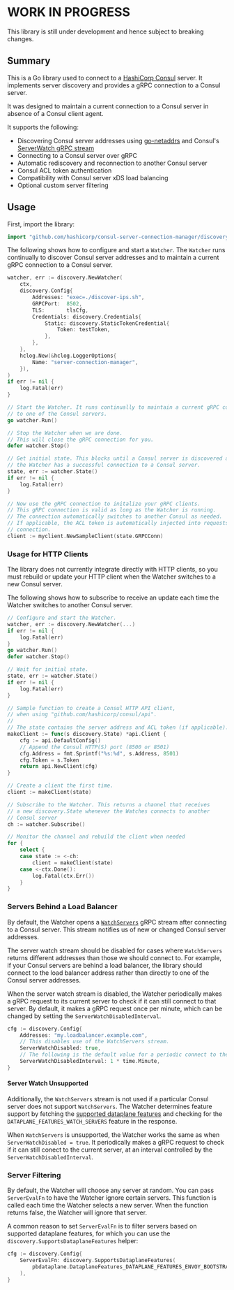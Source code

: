 # WORK IN PROGRESS

This library is still under development and hence subject to breaking changes.

## Summary

This is a Go library used to connect to a [HashiCorp Consul](https://www.consul.io/) server. It
implements server discovery and provides a gRPC connection to a Consul server.

It was designed to maintain a current connection to a Consul server in absence of a Consul client
agent.

It supports the following:

* Discovering Consul server addresses using
  [go-netaddrs](https://github.com/hashicorp/go-netaddrs) and Consul's [ServerWatch gRPC
  stream](https://github.com/hashicorp/consul/blob/main/proto-public/pbserverdiscovery/serverdiscovery.proto)
* Connecting to a Consul server over gRPC
* Automatic rediscovery and reconnection to another Consul server
* Consul ACL token authentication
* Compatibility with Consul server xDS load balancing
* Optional custom server filtering

## Usage

First, import the library:

```go
import "github.com/hashicorp/consul-server-connection-manager/discovery"
```

The following shows how to configure and start a `Watcher`. The
`Watcher` runs continually to discover Consul server addresses
and to maintain a current gRPC connection to a Consul server.

```go
watcher, err := discovery.NewWatcher(
    ctx,
    discovery.Config{
        Addresses: "exec=./discover-ips.sh",
        GRPCPort:  8502,
        TLS:       tlsCfg,
        Credentials: discovery.Credentials{
            Static: discovery.StaticTokenCredential{
                Token: testToken,
            },
        },
    },
    hclog.New(&hclog.LoggerOptions{
        Name: "server-connection-manager",
    }),
)
if err != nil {
    log.Fatal(err)
}

// Start the Watcher. It runs continually to maintain a current gRPC connection
// to one of the Consul servers.
go watcher.Run()

// Stop the Watcher when we are done.
// This will close the gRPC connection for you.
defer watcher.Stop()

// Get initial state. This blocks until a Consul server is discovered and until
// the Watcher has a successful connection to a Consul server.
state, err := watcher.State()
if err != nil {
    log.Fatal(err)
}

// Now use the gRPC connection to initalize your gRPC clients.
// This gRPC connection is valid as long as the Watcher is running.
// The connection automatically switches to another Consul as needed.
// If applicable, the ACL token is automatically injected into requests on the
// connection.
client := myclient.NewSampleClient(state.GRPCConn)
```

### Usage for HTTP Clients

The library does not currently integrate directly with HTTP clients, so
you must rebuild or update your HTTP client when the Watcher switches to
a new Consul server.

The following shows how to subscribe to receive an update each time the Watcher
switches to another Consul server.

```go
// Configure and start the Watcher.
watcher, err := discovery.NewWatcher(...)
if err != nil {
    log.Fatal(err)
}
go watcher.Run()
defer watcher.Stop()

// Wait for initial state.
state, err := watcher.State()
if err != nil {
    log.Fatal(err)
}

// Sample function to create a Consul HTTP API client,
// when using "github.com/hashicorp/consul/api".
//
// The state contains the server address and ACL token (if applicable).
makeClient := func(s discovery.State) *api.Client {
    cfg := api.DefaultConfig()
    // Append the Consul HTTP(S) port (8500 or 8501)
    cfg.Address = fmt.Sprintf("%s:%d", s.Address, 8501)
    cfg.Token = s.Token
    return api.NewClient(cfg)
}

// Create a client the first time.
client := makeClient(state)

// Subscribe to the Watcher. This returns a channel that receives
// a new discovery.State whenever the Watches connects to another
// Consul server
ch := watcher.Subscribe()

// Monitor the channel and rebuild the client when needed
for {
    select {
    case state := <-ch:
        client = makeClient(state)
    case <-ctx.Done():
        log.Fatal(ctx.Err())
    }
}
```

### Servers Behind a Load Balancer

By default, the Watcher opens a
[`WatchServers`](https://github.com/hashicorp/consul/blob/main/proto-public/pbserverdiscovery/serverdiscovery.proto)
gRPC stream after connecting to a Consul server. This stream notifies us of new or changed Consul
server addresses.

The server watch stream should be disabled for cases where `WatchServers` returns different
addresses than those we should connect to. For example, if your Consul servers are behind a load
balancer, the library should connect to the load balancer address rather than directly to one of the
Consul server addresses.

When the server watch stream is disabled, the Watcher periodically makes a gRPC request to its
current server to check if it can still connect to that server. By default, it makes a gRPC request
once per minute, which can be changed by setting the `ServerWatchDisabledInterval`.

```go
cfg := discovery.Config{
    Addresses: "my.loadbalancer.example.com",
    // This disables use of the WatchServers stream.
    ServerWatchDisabled: true,
    // The following is the default value for a periodic connect to the server.
    ServerWatchDisabledInterval: 1 * time.Minute,
}
```

#### Server Watch Unsupported

Additionally, the `WatchServers` stream is not used if a particular Consul server does not support
`WatchServers`. The Watcher determines feature support by fetching the [supported dataplane
features](https://github.com/hashicorp/consul/blob/main/proto-public/pbdataplane/dataplane.proto)
and checking for the `DATAPLANE_FEATURES_WATCH_SERVERS` feature in the response.

When `WatchServers` is unsupported, the Watcher works the same as when `ServerWatchDisabled = true`.
It periodically makes a gRPC request to check if it can still conect to the current server, at an
interval controlled by the `ServerWatchDisabledInterval`.

### Server Filtering

By default, the Watcher will choose any server at random. You can pass `ServerEvalFn` to have the
Watcher ignore certain servers. This function is called each time the Watcher selects a new server.
When the function returns false, the Watcher will ignore that server.

A common reason to set `ServerEvalFn` is to filter servers based on supported dataplane features,
for which you can use the `discovery.SupportsDataplaneFeatures` helper:

```go
cfg := discovery.Config{
    ServerEvalFn: discovery.SupportsDataplaneFeatures(
        pbdataplane.DataplaneFeatures_DATAPLANE_FEATURES_ENVOY_BOOTSTRAP_CONFIGURATION.String(),
    ),
}
```
